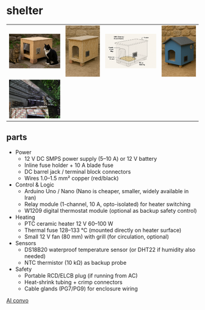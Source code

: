 # shelter

|   |   |   |   |
| --- | --- | --- | --- |
| [![image](https://github.com/kamangir/assets2/blob/main/shelter/01.png?raw=true)](#)  | [![image](https://github.com/kamangir/assets2/blob/main/shelter/02.png?raw=true)](#)  | [![image](https://github.com/kamangir/assets2/blob/main/shelter/03.png?raw=true)](#)  | [![image](https://github.com/kamangir/assets2/blob/main/shelter/04.png?raw=true)](#)  |
| [![image](https://github.com/kamangir/assets2/raw/main/shelter/20251005_180841.jpg?raw=true)](https://github.com/kamangir/assets2/raw/main/shelter/20251005_180841.jpg?raw=true) |  |  |  |

## parts

- Power
    - 12 V DC SMPS power supply (5–10 A) or 12 V battery
    - Inline fuse holder + 10 A blade fuse
    - DC barrel jack / terminal block connectors
    - Wires 1.0–1.5 mm² copper (red/black)
- Control & Logic
    - Arduino Uno / Nano (Nano is cheaper, smaller, widely available in Iran)
    - Relay module (1-channel, 10 A, opto-isolated) for heater switching
    - W1209 digital thermostat module (optional as backup safety control)
- Heating
    - PTC ceramic heater 12 V 60–100 W
    - Thermal fuse 128–133 °C (mounted directly on heater surface)
    - Small 12 V fan (80 mm) with grill (for circulation, optional)
- Sensors
    - DS18B20 waterproof temperature sensor (or DHT22 if humidity also needed)
    - NTC thermistor (10 kΩ) as backup probe
- Safety
    - Portable RCD/ELCB plug (if running from AC)
    - Heat-shrink tubing + crimp connectors
    - Cable glands (PG7/PG9) for enclosure wiring

[AI convo](https://chatgpt.com/c/68df585e-9a68-832f-b22e-481af04c377e)
